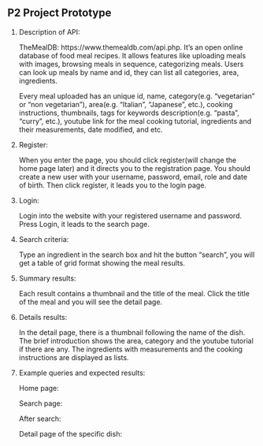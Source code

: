 <h2>P2 Project Prototype</h2>

<ol>
 <li>Description of API:
<p>TheMealDB: https://www.themealdb.com/api.php. It’s an open online database of food meal recipes. It allows features like uploading meals with images, browsing meals in sequence, categorizing meals. Users can look up meals by name and id, they can list all categories, area, ingredients.</p>
 </li>

<p>Every meal uploaded has an unique id, name, category(e.g. “vegetarian” or “non vegetarian”), area(e.g. “Italian”, “Japanese”, etc.), cooking instructions, thumbnails, tags for keywords description(e.g. “pasta”, “curry”, etc.), youtube link for the meal cooking tutorial, ingredients and their measurements, date modified, and etc.
  </p>

<li>Register:
<p>When you enter the page, you should click register(will change the home page later) and it directs you to the registration page. You should create a new user with your username, password, email, role and date of birth. Then click register, it leads you to the login page.</p>
  </li>

<li>Login:
<p>Login into the website with your registered username and password. Press Login, it leads to the search page.</p>
  </li>

<li>Search criteria:
<p>Type an ingredient in the search box and hit the button “search”, you will get a table of grid format showing the meal results. </p>
</li>

  <li>
Summary results:
<p>Each result contains a thumbnail and the title of the meal. Click the title of the meal and you will see the detail page.</p>
</li>
<li>
Details results:
<p>In the detail page, there is a thumbnail following the name of the dish. The brief introduction shows the area, category and the youtube tutorial if there are any. The ingredients with measurements and the cooking instructions are displayed as lists.</p>
</li>
<li>
Example queries and expected results:
<p>Home page:</p>
  
<p>Search page:</p>

<p>After search:</p>

<p>Detail page of the specific dish:
</p>
</li>
</ol>
